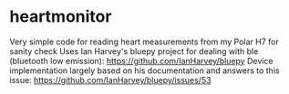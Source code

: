 # heartmonitor
Very simple code for reading heart measurements from my Polar H7 for sanity check
Uses Ian Harvey's bluepy project for dealing with ble (bluetooth low emission): https://github.com/IanHarvey/bluepy
Device implementation largely based on his documentation and answers to this issue: https://github.com/IanHarvey/bluepy/issues/53


